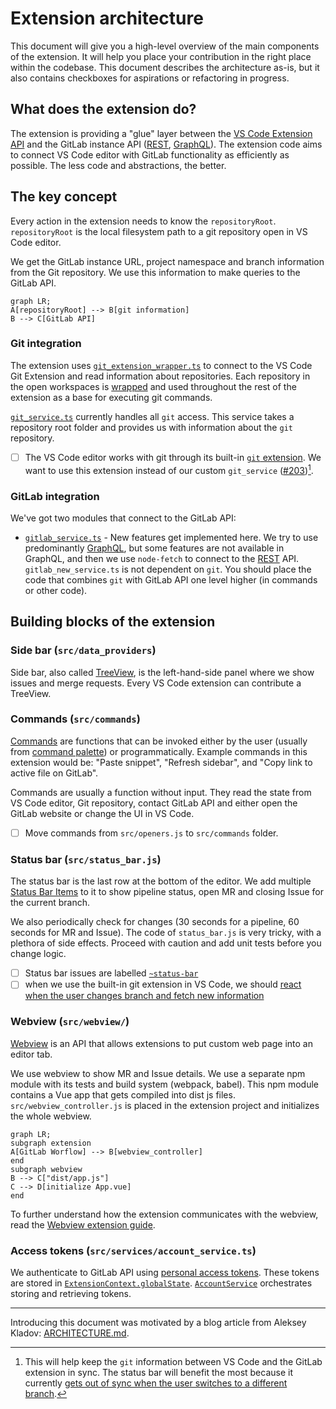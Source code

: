 # Extension architecture

This document will give you a high-level overview of the main components of the extension. It will help you place your contribution in the right place within the codebase. This document describes the architecture as-is, but it also contains checkboxes for aspirations or refactoring in progress.

## What does the extension do?

The extension is providing a "glue" layer between the [VS Code Extension API](https://code.visualstudio.com/api/references/vscode-api) and the GitLab instance API ([REST](https://docs.gitlab.com/ee/api/api_resources.html), [GraphQL](https://docs.gitlab.com/ee/api/graphql/)). The extension code aims to connect VS Code editor with GitLab functionality as efficiently as possible. The less code and abstractions, the better.

## The key concept

Every action in the extension needs to know the `repositoryRoot`. `repositoryRoot` is the local filesystem path to a git repository open in VS Code editor.

We get the GitLab instance URL, project namespace and branch information from the Git repository. We use this information to make queries to the GitLab API.

```mermaid
graph LR;
A[repositoryRoot] --> B[git information]
B --> C[GitLab API]
```

### Git integration

The extension uses [`git_extension_wrapper.ts`](../src/git/git_extension_wrapper.ts) to connect to the VS Code Git Extension and read information about repositories. Each repository in the open workspaces is [wrapped](../src/git/wrapped_repository.ts) and used throughout the rest of the extension as a base for executing git commands.

[`git_service.ts`](../src/git_service.ts) currently handles all `git` access. This service takes a repository root folder and provides us with information about the `git` repository.

- [ ] The VS Code editor works with git through its built-in [`git` extension](https://github.com/microsoft/vscode/tree/main/extensions/git). We want to use this extension instead of our custom `git_service` ([#203](https://gitlab.com/gitlab-org/gitlab-vscode-extension/-/issues/203))[^1].

### GitLab integration

We've got two modules that connect to the GitLab API:

- [`gitlab_service.ts`](../src/gitlab/gitlab_service.ts) - New features get implemented here. We try to use predominantly [GraphQL](https://docs.gitlab.com/ee/api/graphql/), but some features are not available in GraphQL, and then we use `node-fetch` to connect to the [REST](https://docs.gitlab.com/ee/api/api_resources.html) API. `gitlab_new_service.ts` is not dependent on `git`. You should place the code that combines `git` with GitLab API one level higher (in commands or other code).

## Building blocks of the extension

### Side bar (`src/data_providers`)

Side bar, also called [TreeView](https://code.visualstudio.com/api/extension-capabilities/extending-workbench#tree-view), is the left-hand-side panel where we show issues and merge requests. Every VS Code extension can contribute a TreeView.

### Commands (`src/commands`)

[Commands](https://code.visualstudio.com/api/extension-guides/command) are functions that can be invoked either by the user (usually from [command palette](https://code.visualstudio.com/docs/getstarted/userinterface#_command-palette)) or programmatically. Example commands in this extension would be: "Paste snippet", "Refresh sidebar", and "Copy link to active file on GitLab".

Commands are usually a function without input. They read the state from VS Code editor, Git repository, contact GitLab API and either open the GitLab website or change the UI in VS Code.

- [ ] Move commands from `src/openers.js` to `src/commands` folder.

### Status bar (`src/status_bar.js`)

The status bar is the last row at the bottom of the editor. We add multiple [Status Bar Items](https://code.visualstudio.com/api/extension-capabilities/extending-workbench#status-bar-item) to it to show pipeline status, open MR and closing Issue for the current branch.

We also periodically check for changes (30 seconds for a pipeline, 60 seconds for MR and Issue). The code of `status_bar.js` is very tricky, with a plethora of side effects. Proceed with caution and add unit tests before you change logic.

- [ ] Status bar issues are labelled [`~status-bar`](https://gitlab.com/gitlab-org/gitlab-vscode-extension/-/issues?label_name=status-bar)
- [ ] when we use the built-in git extension in VS Code, we should [react when the user changes branch and fetch new information](https://gitlab.com/gitlab-org/gitlab-vscode-extension/-/issues/21)

### Webview (`src/webview/`)

[Webview](https://code.visualstudio.com/api/extension-guides/webview) is an API that allows extensions to put custom web page into an editor tab.

We use webview to show MR and Issue details. We use a separate npm module with its tests and build system (webpack, babel). This npm module contains a Vue app that gets compiled into dist js files. `src/webview_controller.js` is placed in the extension project and initializes the whole webview.

```mermaid
graph LR;
subgraph extension
A[GitLab Worflow] --> B[webview_controller]
end
subgraph webview
B --> C["dist/app.js"]
C --> D[initialize App.vue]
end
```

To further understand how the extension communicates with the webview, read the [Webview extension guide](https://code.visualstudio.com/api/extension-guides/webview).

### Access tokens (`src/services/account_service.ts`)

We authenticate to GitLab API using [personal access tokens](https://docs.gitlab.com/ee/api/README.html#personalproject-access-tokens). These tokens are stored in [`ExtensionContext.globalState`](https://code.visualstudio.com/api/references/vscode-api#ExtensionContext.globalState). [`AccountService`](../src/services/account_service.ts) orchestrates storing and retrieving tokens.

---

Introducing this document was motivated by a blog article from Aleksey Kladov: [ARCHITECTURE.md](https://matklad.github.io//2021/02/06/ARCHITECTURE.md.html).

[^1]: This will help keep the `git` information between VS Code and the GitLab extension in sync. The status bar will benefit the most because it currently [gets out of sync when the user switches to a different branch](https://gitlab.com/gitlab-org/gitlab-vscode-extension/-/issues/21).
